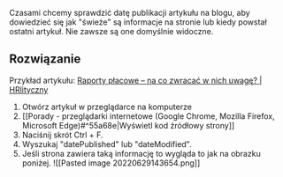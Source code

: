 Czasami chcemy sprawdzić datę publikacji artykułu na blogu, aby dowiedzieć się jak "świeże" są informacje na stronie lub kiedy powstał ostatni artykuł. Nie zawsze są one domyślnie widoczne.
## Rozwiązanie
Przykład artykułu: [Raporty płacowe – na co zwracać w nich uwagę? | HRlityczny](https://hrlityczny.pl/raporty-placowe-na-co-zwracac-w-nich-uwage/)
1. Otwórz artykuł w przeglądarce na komputerze
2. [[Porady - przeglądarki internetowe (Google Chrome, Mozilla Firefox, Microsoft Edge)#^55a68e|Wyświetl kod źródłowy strony]]
3. Naciśnij skrót Ctrl + F.
4. Wyszukaj "datePublished" lub "dateModified".
5. Jeśli strona zawiera taką informację to wygląda to jak na obrazku poniżej.
   ![[Pasted image 20220629143654.png]]